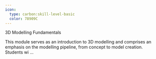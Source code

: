 ```yaml
---
icon:
  type: carbon:skill-level-basic
  color: 78909C
---
```

3D Modelling Fundamentals

This module serves as an introduction to 3D modelling and comprises an emphasis on the modelling pipeline, from concept to model creation. Students wi ... 

